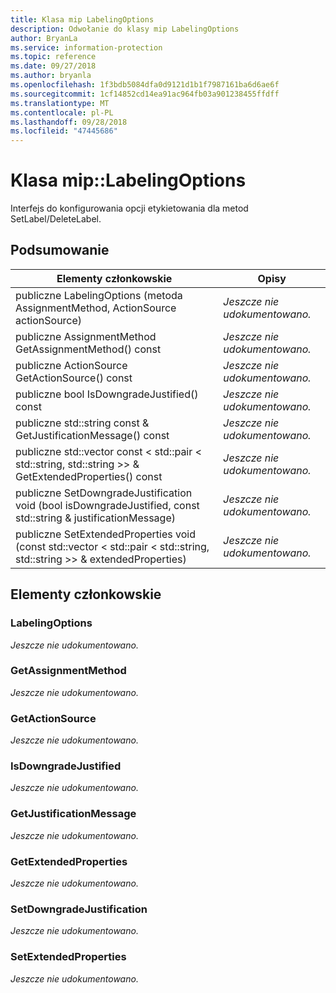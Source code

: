 ```yaml
---
title: Klasa mip LabelingOptions
description: Odwołanie do klasy mip LabelingOptions
author: BryanLa
ms.service: information-protection
ms.topic: reference
ms.date: 09/27/2018
ms.author: bryanla
ms.openlocfilehash: 1f3bdb5084dfa0d9121d1b1f7987161ba6d6ae6f
ms.sourcegitcommit: 1cf14852cd14ea91ac964fb03a901238455ffdff
ms.translationtype: MT
ms.contentlocale: pl-PL
ms.lasthandoff: 09/28/2018
ms.locfileid: "47445686"
---
```

# <a name="class-miplabelingoptions"></a>Klasa mip::LabelingOptions 
Interfejs do konfigurowania opcji etykietowania dla metod SetLabel/DeleteLabel.
  
## <a name="summary"></a>Podsumowanie
 Elementy członkowskie                        | Opisy                                
--------------------------------|---------------------------------------------
 publiczne LabelingOptions (metoda AssignmentMethod, ActionSource actionSource)  | _Jeszcze nie udokumentowano._
 publiczne AssignmentMethod GetAssignmentMethod() const  | _Jeszcze nie udokumentowano._
 publiczne ActionSource GetActionSource() const  | _Jeszcze nie udokumentowano._
 publiczne bool IsDowngradeJustified() const  | _Jeszcze nie udokumentowano._
 publiczne std::string const & GetJustificationMessage() const  | _Jeszcze nie udokumentowano._
publiczne std::vector const < std::pair < std::string, std::string >> & GetExtendedProperties() const  | _Jeszcze nie udokumentowano._
 publiczne SetDowngradeJustification void (bool isDowngradeJustified, const std::string & justificationMessage)  | _Jeszcze nie udokumentowano._
publiczne SetExtendedProperties void (const std::vector < std::pair < std::string, std::string >> & extendedProperties)  | _Jeszcze nie udokumentowano._
  
## <a name="members"></a>Elementy członkowskie
  
### <a name="labelingoptions"></a>LabelingOptions
_Jeszcze nie udokumentowano._

  
### <a name="getassignmentmethod"></a>GetAssignmentMethod
_Jeszcze nie udokumentowano._

  
### <a name="getactionsource"></a>GetActionSource
_Jeszcze nie udokumentowano._

  
### <a name="isdowngradejustified"></a>IsDowngradeJustified
_Jeszcze nie udokumentowano._

  
### <a name="getjustificationmessage"></a>GetJustificationMessage
_Jeszcze nie udokumentowano._

  
### <a name="getextendedproperties"></a>GetExtendedProperties
_Jeszcze nie udokumentowano._

  
### <a name="setdowngradejustification"></a>SetDowngradeJustification
_Jeszcze nie udokumentowano._

  
### <a name="setextendedproperties"></a>SetExtendedProperties
_Jeszcze nie udokumentowano._

